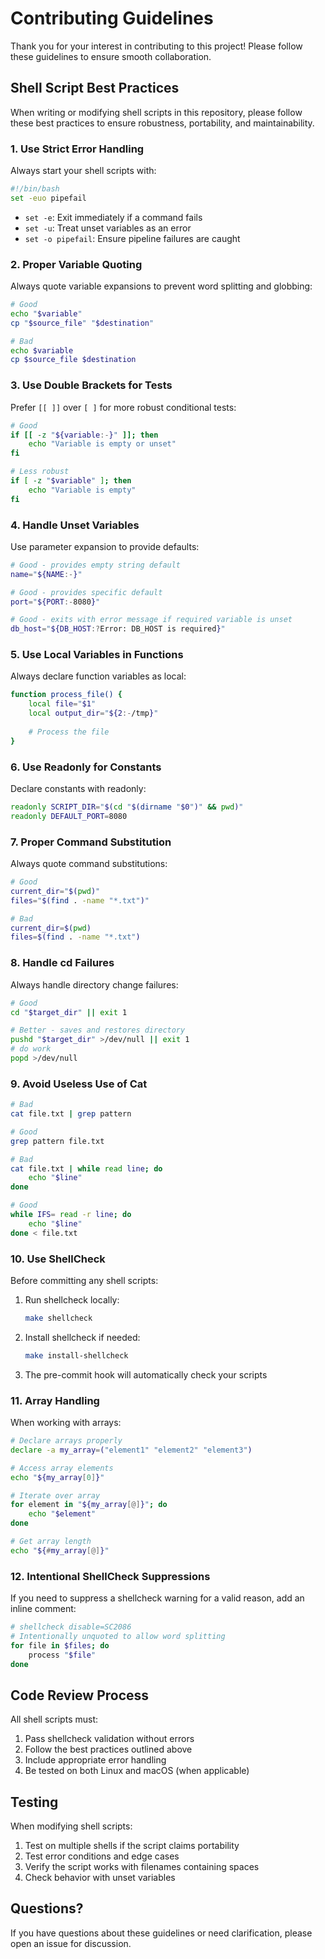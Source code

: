 # Contributing Guidelines

Thank you for your interest in contributing to this project! Please follow these guidelines to ensure smooth collaboration.

## Shell Script Best Practices

When writing or modifying shell scripts in this repository, please follow these best practices to ensure robustness, portability, and maintainability.

### 1. Use Strict Error Handling

Always start your shell scripts with:
```bash
#!/bin/bash
set -euo pipefail
```

- `set -e`: Exit immediately if a command fails
- `set -u`: Treat unset variables as an error
- `set -o pipefail`: Ensure pipeline failures are caught

### 2. Proper Variable Quoting

Always quote variable expansions to prevent word splitting and globbing:
```bash
# Good
echo "$variable"
cp "$source_file" "$destination"

# Bad
echo $variable
cp $source_file $destination
```

### 3. Use Double Brackets for Tests

Prefer `[[ ]]` over `[ ]` for more robust conditional tests:
```bash
# Good
if [[ -z "${variable:-}" ]]; then
    echo "Variable is empty or unset"
fi

# Less robust
if [ -z "$variable" ]; then
    echo "Variable is empty"
fi
```

### 4. Handle Unset Variables

Use parameter expansion to provide defaults:
```bash
# Good - provides empty string default
name="${NAME:-}"

# Good - provides specific default
port="${PORT:-8080}"

# Good - exits with error message if required variable is unset
db_host="${DB_HOST:?Error: DB_HOST is required}"
```

### 5. Use Local Variables in Functions

Always declare function variables as local:
```bash
function process_file() {
    local file="$1"
    local output_dir="${2:-/tmp}"
    
    # Process the file
}
```

### 6. Use Readonly for Constants

Declare constants with readonly:
```bash
readonly SCRIPT_DIR="$(cd "$(dirname "$0")" && pwd)"
readonly DEFAULT_PORT=8080
```

### 7. Proper Command Substitution

Always quote command substitutions:
```bash
# Good
current_dir="$(pwd)"
files="$(find . -name "*.txt")"

# Bad
current_dir=$(pwd)
files=$(find . -name "*.txt")
```

### 8. Handle cd Failures

Always handle directory change failures:
```bash
# Good
cd "$target_dir" || exit 1

# Better - saves and restores directory
pushd "$target_dir" >/dev/null || exit 1
# do work
popd >/dev/null
```

### 9. Avoid Useless Use of Cat

```bash
# Bad
cat file.txt | grep pattern

# Good
grep pattern file.txt

# Bad
cat file.txt | while read line; do
    echo "$line"
done

# Good
while IFS= read -r line; do
    echo "$line"
done < file.txt
```

### 10. Use ShellCheck

Before committing any shell scripts:

1. Run shellcheck locally:
   ```bash
   make shellcheck
   ```

2. Install shellcheck if needed:
   ```bash
   make install-shellcheck
   ```

3. The pre-commit hook will automatically check your scripts

### 11. Array Handling

When working with arrays:
```bash
# Declare arrays properly
declare -a my_array=("element1" "element2" "element3")

# Access array elements
echo "${my_array[0]}"

# Iterate over array
for element in "${my_array[@]}"; do
    echo "$element"
done

# Get array length
echo "${#my_array[@]}"
```

### 12. Intentional ShellCheck Suppressions

If you need to suppress a shellcheck warning for a valid reason, add an inline comment:
```bash
# shellcheck disable=SC2086
# Intentionally unquoted to allow word splitting
for file in $files; do
    process "$file"
done
```

## Code Review Process

All shell scripts must:
1. Pass shellcheck validation without errors
2. Follow the best practices outlined above
3. Include appropriate error handling
4. Be tested on both Linux and macOS (when applicable)

## Testing

When modifying shell scripts:
1. Test on multiple shells if the script claims portability
2. Test error conditions and edge cases
3. Verify the script works with filenames containing spaces
4. Check behavior with unset variables

## Questions?

If you have questions about these guidelines or need clarification, please open an issue for discussion.